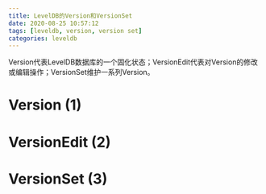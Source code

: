 ```yaml
---
title: LevelDB的Version和VersionSet
date: 2020-08-25 10:57:12
tags: [leveldb, version, version set]
categories: leveldb
---
```


Version代表LevelDB数据库的一个固化状态；VersionEdit代表对Version的修改或编辑操作；VersionSet维护一系列Version。

<!-- more -->

<script type="text/x-mathjax-config">
MathJax.Hub.Config({
tex2jax: {inlineMath: [['$','$'], ['\\(','\\)']]}
});
</script>

<script type="text/javascript" async
  src="https://cdn.mathjax.org/mathjax/latest/MathJax.js?config=TeX-MML-AM_CHTML">
</script>


# Version (1)

# VersionEdit (2)

# VersionSet (3)
